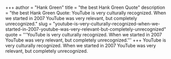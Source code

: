 +++
author = "Hank Green"
title = "the best Hank Green Quote"
description = "the best Hank Green Quote: YouTube is very culturally recognized. When we started in 2007 YouTube was very relevant, but completely unrecognized."
slug = "youtube-is-very-culturally-recognized-when-we-started-in-2007-youtube-was-very-relevant-but-completely-unrecognized"
quote = '''YouTube is very culturally recognized. When we started in 2007 YouTube was very relevant, but completely unrecognized.'''
+++
YouTube is very culturally recognized. When we started in 2007 YouTube was very relevant, but completely unrecognized.
